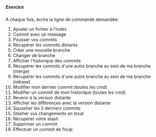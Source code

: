 ##### Exercice

A chaque fois, écrire la ligne de commande demandée:

1. Ajouter un fichier à l'index
2. Commit avec un message
3. Pousser vos commits
4. Récupérer les commits distants
5. Créer une nouvelle branche
6. Changer de branche
7. Afficher l'historique des commits
8. Récupérer les commits d'une autre branche au sein de ma branche (merge)
9. Récupérer les commits d'une autre branche au sein de ma branche (rebase)
10. Modifier mon dernier commit (toutes les cmd)
11. Modifier un commit de mon historique (toutes les cmd)
12. Revenir à la version distante
13. Afficher les différences avec la version distante
14. Squasher les 2 derniers commits
15. Stasher vos changements en local
16. Récupérer votre stash
17. Supprimer un commit
18. Effectuer un commit de fixup